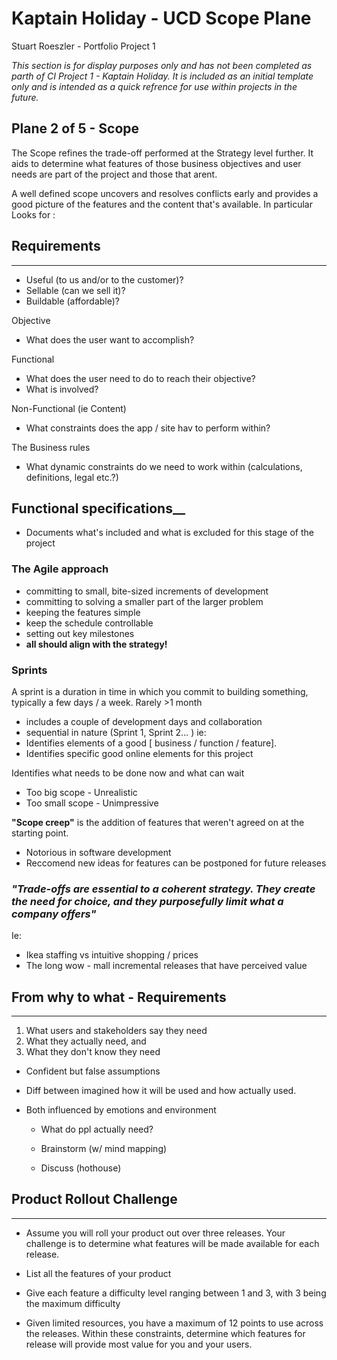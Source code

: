# Kaptain Holiday - UCD Scope Plane
Stuart Roeszler - Portfolio Project 1

_This section is for display purposes only and has not been completed as parth of CI Project 1 - Kaptain Holiday. It is included as an initial template only and is intended as a quick refrence for use within projects in the future._

## Plane 2 of 5 - Scope

The Scope refines the trade-off performed at the Strategy level further. It aids to determine what features of those business objectives and user needs are part of the project and those that arent.

A well defined scope uncovers and resolves conflicts early and provides a good picture of the features and the content that's available. In particular Looks for :
     

## Requirements
---

- Useful (to us and/or to the customer)?
- Sellable (can we sell it)?
- Buildable (affordable)?

Objective
- What does the user want to accomplish? 

Functional
- What does the user need to do to reach their objective?
- What is involved?

Non-Functional (ie Content)
- What constraints does the app / site hav to perform within?

The Business rules
- What dynamic constraints do we need to work within (calculations, definitions, legal etc.?)

## Functional specifications__
- Documents what's included and what is excluded for this stage of the project

### The Agile approach 
- committing to small, bite-sized increments of development
- committing to solving a smaller part of the larger problem
- keeping the features simple
- keep the schedule controllable
- setting out key milestones
- __all should align with the strategy!__

### Sprints
A sprint is a duration in time in which you commit to building something, typically a few days / a week. Rarely >1 month
- includes a couple of development days and collaboration
- sequential in nature (Sprint 1, Sprint 2… ) ie:
- Identifies elements of a good [ business / function / feature].
- Identifies specific good online elements for this project

Identifies what needs to be done now and what can wait
- Too big scope - Unrealistic 
- Too small scope - Unimpressive

__"Scope creep"__ is the addition of features that weren't agreed on at the starting point. 
- Notorious in software development
- Reccomend new ideas for features can be postponed for future releases

### _"Trade-offs are essential to a coherent strategy. They create the need for choice, and they purposefully limit what a company offers"_

Ie:

- Ikea staffing vs intuitive shopping / prices
- The long wow - mall incremental releases that have perceived value


## From why to what - Requirements
---

1. What users and stakeholders say they need
2. What they actually need, and
3. What they don't know they need

- Confident but false assumptions 
- Diff between imagined how it will be used and how actually used.
- Both influenced by emotions and environment

  - What do ppl actually need?

  - Brainstorm (w/ mind mapping)

  - Discuss (hothouse)

## Product Rollout Challenge
--- 

- Assume you will roll your product out over three releases. Your challenge is to determine what features will be made available for each release.

- List all the features of your product

- Give each feature a difficulty level ranging between 1 and 3, with 3 being the maximum difficulty

- Given limited resources, you have a maximum of 12 points to use across the releases. Within these constraints, determine which features for release will provide most value for you and your users.

